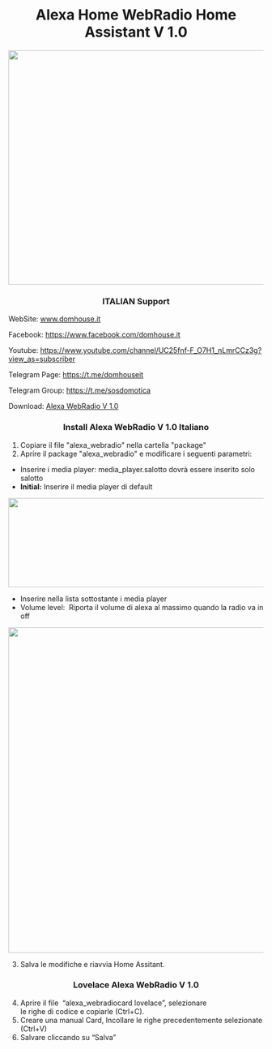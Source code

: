 <h1 style="text-align: center;">Alexa Home WebRadio Home Assistant V 1.0</h1>
<img class="aligncenter size-full wp-image-1447" src="https://domhouse.it/wp-content/uploads/2020/11/01-2.png" alt="" width="515" height="462" />

<h3 style="text-align: center;"> ITALIAN Support </h3>

WebSite: www.domhouse.it

Facebook: https://www.facebook.com/domhouse.it

Youtube: https://www.youtube.com/channel/UC25fnf-F_O7H1_nLmrCCz3g?view_as=subscriber

Telegram Page: https://t.me/domhouseit

Telegram Group: https://t.me/sosdomotica

Download: <a href="https://domhouse.it/download/1439/" target="_blank" rel="noopener">Alexa WebRadio V 1.0</a>

<h3 style="text-align: center;">Install Alexa WebRadio V 1.0 Italiano </h3>

1. Copiare il file "alexa_webradio" nella cartella "package"
2. Aprire il package "alexa_webradio" e modificare i seguenti parametri:

<ul>
 	<li>Inserire i media player: media_player.salotto dovrà essere inserito solo salotto</li>
 	<li><strong>Initial:</strong> Inserire il media player di default</li>
</ul>

<img class="aligncenter size-full wp-image-1425" src="https://domhouse.it/wp-content/uploads/2020/11/03-2.png" alt="" width="956" height="176" />

<ul>
 	<li>Inserire nella lista sottostante i media player</li>
 	<li>Volume level:  Riporta il volume di alexa al massimo quando la radio va in off</li>
</ul>

<img class="aligncenter size-full wp-image-1427" src="https://domhouse.it/wp-content/uploads/2020/11/005.png" alt="" width="1019" height="642" />


3. Salva le modifiche e riavvia Home Assitant.

<h3 style="text-align: center;">Lovelace Alexa WebRadio V 1.0</h3>

4. Aprire il file  “alexa_webradiocard lovelace”, selezionare le righe di codice e copiarle (Ctrl+C).
5. Creare una manual Card, Incollare le righe precedentemente selezionate (Ctrl+V)
6. Salvare cliccando su “Salva”
